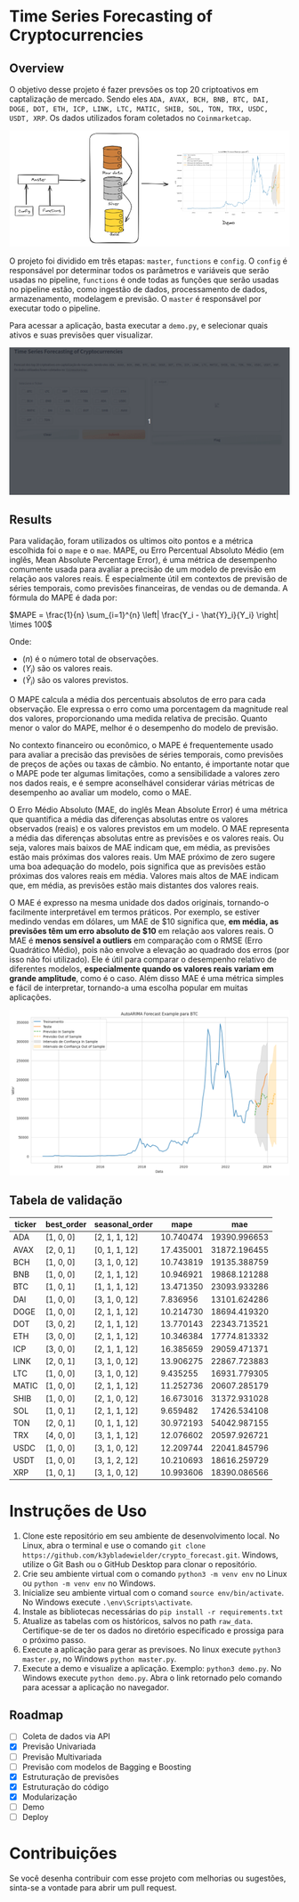 # Time Series Forecasting of Cryptocurrencies

## Overview
O objetivo desse projeto é fazer prevsões os top 20 criptoativos em captalização de mercado. Sendo eles ```ADA, AVAX, BCH, BNB, BTC, DAI, DOGE, DOT, ETH, ICP, LINK, LTC, MATIC, SHIB, SOL, TON, TRX, USDC, USDT, XRP```. Os dados utilizados foram coletados no ```Coinmarketcap```. 

<img src="framework.png">

O projeto foi dividido em três etapas: ```master```, ```functions``` e ```config```. O ```config``` é responsável por determinar todos os parâmetros e variáveis que serão usadas no pipeline, ```functions``` é onde todas as funções que serão usadas no pipeline estão, como ingestão de dados, processamento de dados, armazenamento, modelagem e previsão. O ```master``` é responsável por executar todo o pipeline.

Para acessar a aplicação, basta executar a ```demo.py```, e selecionar quais ativos e suas previsões quer visualizar.

<img src="demo.gif"> 

## Results
Para validação, foram utilizados os ultimos oito pontos e a métrica escolhida foi o ```mape``` e o ```mae```. MAPE, ou Erro Percentual Absoluto Médio (em inglês, Mean Absolute Percentage Error), é uma métrica de desempenho comumente usada para avaliar a precisão de um modelo de previsão em relação aos valores reais. É especialmente útil em contextos de previsão de séries temporais, como previsões financeiras, de vendas ou de demanda. A fórmula do MAPE é dada por:

$MAPE = \frac{1}{n} \sum_{i=1}^{n} \left| \frac{Y_i - \hat{Y}_i}{Y_i} \right| \times 100$

Onde:
- $(n)$ é o número total de observações.
- $(Y_i)$ são os valores reais.
- $(\hat{Y}_i)$ são os valores previstos.

O MAPE calcula a média dos percentuais absolutos de erro para cada observação. Ele expressa o erro como uma porcentagem da magnitude real dos valores, proporcionando uma medida relativa de precisão. Quanto menor o valor do MAPE, melhor é o desempenho do modelo de previsão.

No contexto financeiro ou econômico, o MAPE é frequentemente usado para avaliar a precisão das previsões de séries temporais, como previsões de preços de ações ou taxas de câmbio. No entanto, é importante notar que o MAPE pode ter algumas limitações, como a sensibilidade a valores zero nos dados reais, e é sempre aconselhável considerar várias métricas de desempenho ao avaliar um modelo, como o MAE.

O Erro Médio Absoluto (MAE, do inglês Mean Absolute Error) é uma métrica que quantifica a média das diferenças absolutas entre os valores observados (reais) e os valores previstos em um modelo. O MAE representa a média das diferenças absolutas entre as previsões e os valores reais. Ou seja, valores mais baixos de MAE indicam que, em média, as previsões estão mais próximas dos valores reais. Um MAE próximo de zero sugere uma boa adequação do modelo, pois significa que as previsões estão próximas dos valores reais em média. Valores mais altos de MAE indicam que, em média, as previsões estão mais distantes dos valores reais.

O MAE é expresso na mesma unidade dos dados originais, tornando-o facilmente interpretável em termos práticos. Por exemplo, se estiver medindo vendas em dólares, um MAE de $10 significa que, **em média, as previsões têm um erro absoluto de $10** em relação aos valores reais. O MAE é **menos sensível a outliers** em comparação com o RMSE (Erro Quadrático Médio), pois não envolve a elevação ao quadrado dos erros (por isso não foi utilizado). Ele é útil para comparar o desempenho relativo de diferentes modelos, **especialmente quando os valores reais variam em grande amplitude**, como é o caso. Além disso MAE é uma métrica simples e fácil de interpretar, tornando-a uma escolha popular em muitas aplicações.

<img src="evaluation.png">

## Tabela de validação

| ticker | best_order | seasonal_order |    mape    |       mae       |
|--------|------------|-----------------|------------|-----------------|
|   ADA  | [1, 0, 0]  | [2, 1, 1, 12]   | 10.740474  | 19390.996653    |
|  AVAX  | [2, 0, 1]  | [0, 1, 1, 12]   | 17.435001  | 31872.196455    |
|   BCH  | [1, 0, 0]  | [3, 1, 0, 12]   | 10.743819  | 19135.388759    |
|   BNB  | [1, 0, 0]  | [2, 1, 1, 12]   | 10.946921  | 19868.121288    |
|   BTC  | [1, 0, 1]  | [1, 1, 1, 12]   | 13.471350  | 23093.933286    |
|   DAI  | [1, 0, 0]  | [3, 1, 0, 12]   |  7.836956  | 13101.624286    |
|  DOGE  | [1, 0, 0]  | [2, 1, 1, 12]   | 10.214730  | 18694.419320    |
|   DOT  | [3, 0, 2]  | [2, 1, 1, 12]   | 13.770143  | 22343.713521    |
|   ETH  | [3, 0, 0]  | [2, 1, 1, 12]   | 10.346384  | 17774.813332    |
|   ICP  | [3, 0, 0]  | [2, 1, 1, 12]   | 16.385659  | 29059.471371    |
|  LINK  | [2, 0, 1]  | [3, 1, 0, 12]   | 13.906275  | 22867.723883    |
|   LTC  | [1, 0, 0]  | [3, 1, 0, 12]   |  9.435255  | 16931.779305    |
|  MATIC | [1, 0, 0]  | [2, 1, 1, 12]   | 11.252736  | 20607.285179    |
|  SHIB  | [1, 0, 0]  | [2, 1, 0, 12]   | 16.673016  | 31372.931028    |
|   SOL  | [1, 0, 1]  | [2, 1, 1, 12]   |  9.659482  | 17426.534108    |
|   TON  | [2, 0, 1]  | [0, 1, 1, 12]   | 30.972193  | 54042.987155    |
|   TRX  | [4, 0, 0]  | [3, 1, 1, 12]   | 12.076602  | 20597.926721    |
|  USDC  | [1, 0, 0]  | [3, 1, 0, 12]   | 12.209744  | 22041.845796    |
|  USDT  | [1, 0, 0]  | [3, 1, 2, 12]   | 10.210693  | 18616.259729    |
|   XRP  | [1, 0, 1]  | [3, 1, 0, 12]   | 10.993606  | 18390.086566    |

# Instruções de Uso
1. Clone este repositório em seu ambiente de desenvolvimento local. No Linux, abra o terminal e use o comando `git clone https://github.com/k3ybladewielder/crypto_forecast.git`. Windows, utilize o Git Bash ou o GitHub Desktop para clonar o repositório.
2. Crie seu ambiente virtual com o comando ```python3 -m venv env``` no Linux ou `python -m venv env` no Windows.
3. Inicialize seu ambiente virtual com o comand ```source env/bin/activate```. No Windows execute `.\env\Scripts\activate`.
4. Instale as bibliotecas necessárias do ```pip install -r requirements.txt```
5. Atualize as tabelas com os históricos, salvos no path `raw_data`. Certifique-se de ter os dados no diretório especificado e prossiga para o próximo passo.
6. Execute a aplicação para gerar as previsoes. No linux execute ```python3 master.py```, no Windows `python master.py`.
7. Execute a demo e visualize a aplicação. Exemplo: ```python3 demo.py```. No Windows execute `python demo.py`. Abra o link retornado pelo comando para acessar a aplicação no navegador.

## Roadmap
- [ ] Coleta de dados via API
- [X] Previsão Univariada
- [ ] Previsão Multivariada
- [ ] Previsão com modelos de Bagging e Boosting
- [X] Estruturação de previsões
- [X] Estruturação do código
- [X] Modularização
- [ ] Demo
- [ ] Deploy

# Contribuições
Se você desenha contribuir com esse projeto com melhorias ou sugestões, sinta-se a vontade para abrir um pull request.

